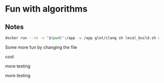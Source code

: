 # Fun with algorithms

## Notes

```sh
docker run --rm -v "$(pwd)":/app -w /app glot/clang sh local_build.sh soln
```






Some more fun by changing the file

cool

more testing

more testing
